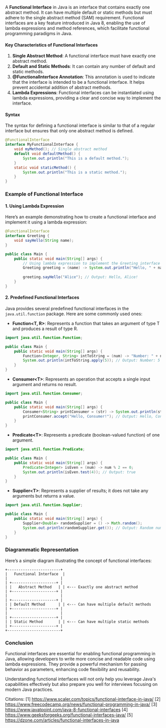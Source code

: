 A **Functional Interface** in Java is an interface that contains exactly one abstract method. It can have multiple default or static methods but must adhere to the single abstract method (SAM) requirement. Functional interfaces are a key feature introduced in Java 8, enabling the use of lambda expressions and method references, which facilitate functional programming paradigms in Java.

#### Key Characteristics of Functional Interfaces
1. **Single Abstract Method**: A functional interface must have exactly one abstract method.
2. **Default and Static Methods**: It can contain any number of default and static methods.
3. **@FunctionalInterface Annotation**: This annotation is used to indicate that the interface is intended to be a functional interface. It helps prevent accidental addition of abstract methods.
4. **Lambda Expressions**: Functional interfaces can be instantiated using lambda expressions, providing a clear and concise way to implement the interface.

#### Syntax
The syntax for defining a functional interface is similar to that of a regular interface but ensures that only one abstract method is defined.

```java
@FunctionalInterface
interface MyFunctionalInterface {
    void myMethod(); // Single abstract method
    default void defaultMethod() {
        System.out.println("This is a default method.");
    }
    static void staticMethod() {
        System.out.println("This is a static method.");
    }
}
```

### Example of Functional Interface

#### 1. Using Lambda Expression

Here’s an example demonstrating how to create a functional interface and implement it using a lambda expression:

```java
@FunctionalInterface
interface Greeting {
    void sayHello(String name);
}

public class Main {
    public static void main(String[] args) {
        // Using lambda expression to implement the Greeting interface
        Greeting greeting = (name) -> System.out.println("Hello, " + name + "!");
        
        greeting.sayHello("Alice"); // Output: Hello, Alice!
    }
}
```

#### 2. Predefined Functional Interfaces

Java provides several predefined functional interfaces in the `java.util.function` package. Here are some commonly used ones:

- **Function<T, R>**: Represents a function that takes an argument of type T and produces a result of type R.

```java
import java.util.function.Function;

public class Main {
    public static void main(String[] args) {
        Function<Integer, String> intToString = (num) -> "Number: " + num;
        System.out.println(intToString.apply(5)); // Output: Number: 5
    }
}
```

- **Consumer\<T>**: Represents an operation that accepts a single input argument and returns no result.

```java
import java.util.function.Consumer;

public class Main {
    public static void main(String[] args) {
        Consumer<String> printConsumer = (str) -> System.out.println(str);
        printConsumer.accept("Hello, Consumer!"); // Output: Hello, Consumer!
    }
}
```

- **Predicate\<T>**: Represents a predicate (boolean-valued function) of one argument.

```java
import java.util.function.Predicate;

public class Main {
    public static void main(String[] args) {
        Predicate<Integer> isEven = (num) -> num % 2 == 0;
        System.out.println(isEven.test(4)); // Output: true
    }
}
```

- **Supplier\<T>**: Represents a supplier of results; it does not take any arguments but returns a value.

```java
import java.util.function.Supplier;

public class Main {
    public static void main(String[] args) {
        Supplier<Double> randomSupplier = () -> Math.random();
        System.out.println(randomSupplier.get()); // Output: Random number between 0.0 and 1.0
    }
}
```

### Diagrammatic Representation

Here’s a simple diagram illustrating the concept of functional interfaces:

```
+------------------------+
|   Functional Interface  |
|                        |
| +--------------------+ |
| |   Abstract Method   | | <--- Exactly one abstract method
| +--------------------+ |
|                        |
| +--------------------+ |
| | Default Method      | | <--- Can have multiple default methods
| +--------------------+ |
|                        |
| +--------------------+ |
| | Static Method       | | <--- Can have multiple static methods
| +--------------------+ |
+------------------------+
```

### Conclusion

Functional interfaces are essential for enabling functional programming in Java, allowing developers to write more concise and readable code using lambda expressions. They provide a powerful mechanism for passing behavior as parameters, enhancing code flexibility and reusability.

Understanding functional interfaces will not only help you leverage Java's capabilities effectively but also prepare you well for interviews focusing on modern Java practices.

Citations:
[1] https://www.scaler.com/topics/functional-interface-in-java/
[2] https://www.freecodecamp.org/news/functional-programming-in-java/
[3] https://www.javatpoint.com/java-8-functional-interfaces
[4] https://www.geeksforgeeks.org/functional-interfaces-java/
[5] https://dzone.com/articles/functional-interfaces-in-java